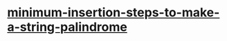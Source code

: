# [minimum-insertion-steps-to-make-a-string-palindrome](https://leetcode-cn.com/problems/minimum-insertion-steps-to-make-a-string-palindrome)
